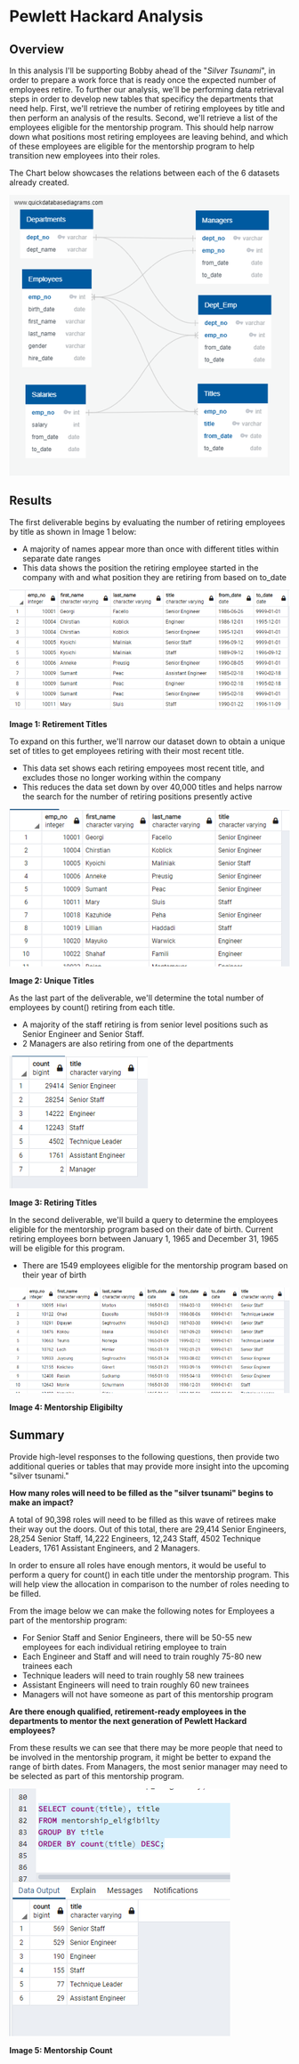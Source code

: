 # Pewlett Hackard Analysis

## Overview

In this analysis I'll be supporting Bobby ahead of the "*Silver Tsunami*", in order to prepare a work force that is ready once the expected number of employees retire.
To further our analysis, we'll be performing data retrieval steps in order to develop new tables that specificy the departments that need help. 
First, we'll retrieve the number of retiring employees by title and then perform an analysis of the results. Second, we'll retrieve a list of the employees eligible for the mentorship program.
This should help narrow down what positions most retiring employees are leaving behind, and which of these employees are eligible for the mentorship program to help transition new employees into their roles. 

The Chart below showcases the relations between each of the 6 datasets already created.

![EmployeeDB](https://github.com/kareng013/Pewlett-Hackard-Analysis/blob/main/EmployeeDB.png)

## Results

The first deliverable begins by evaluating the number of retiring employees by title as shown in Image 1 below:

- A majority of names appear more than once with different titles within separate date ranges 
- This data shows the position the retiring employee started in the company with and what position they are retiring from based on to_date

![Image_1](https://github.com/kareng013/Pewlett-Hackard-Analysis/blob/main/retirement_titles.png)

**Image 1: Retirement Titles**

To expand on this further, we'll narrow our dataset down to obtain a unique set of titles to get employees retiring with their most recent title.

- This data set shows each retiring empoyees most recent title, and excludes those no longer working within the company
- This reduces the data set down by over 40,000 titles and helps narrow the search for the number of retiring positions presently active 

![Image_2](https://github.com/kareng013/Pewlett-Hackard-Analysis/blob/main/unique_titles.png)

**Image 2: Unique Titles**

As the last part of the deliverable, we'll determine the total number of employees by count() retiring from each title.

- A majority of the staff retiring is from senior level positions such as Senior Engineer and Senior Staff.
- 2 Managers are also retiring from one of the departments 

![Image_3](https://github.com/kareng013/Pewlett-Hackard-Analysis/blob/main/retiring_titles.png)

**Image 3: Retiring Titles**

In the second deliverable, we'll build a query to determine the employees eligible for the mentorship program based on their date of birth.
Current retiring employees born between January 1, 1965 and December 31, 1965 will be eligible for this program.

- There are 1549 employees eligible for the mentorship program based on their year of birth

![Image_4](https://github.com/kareng013/Pewlett-Hackard-Analysis/blob/main/mentorship_eligibility.png)

**Image 4: Mentorship Eligibilty**

## Summary

Provide high-level responses to the following questions, then provide two additional queries or tables that may provide more insight into the upcoming "silver tsunami."

**How many roles will need to be filled as the "silver tsunami" begins to make an impact?**

A total of 90,398 roles will need to be filled as this wave of retirees make their way out the doors. 
Out of this total, there are 29,414 Senior Engineers, 28,254 Senior Staff, 14,222 Engineers, 12,243 Staff, 4502 Technique Leaders, 1761 Assistant Engineers, and 2 Managers.

In order to ensure all roles have enough mentors, it would be useful to perform a query for count() in each title under the mentorship program.
This will help view the allocation in comparison to the number of roles needing to be filled.

From the image below we can make the following notes for Employees a part of the mentorship program:

- For Senior Staff and Senior Engineers, there will be 50-55 new employees for each individual retiring employee to train
- Each Engineer and Staff and will need to train roughly 75-80 new trainees each
- Technique leaders will need to train roughly 58 new trainees
- Assistant Engineers will need to train roughly 60 new trainees
- Managers will not have someone as part of this mentorship program

**Are there enough qualified, retirement-ready employees in the departments to mentor the next generation of Pewlett Hackard employees?**

From these results we can see that there may be more people that need to be involved in the mentorship program, it might be better to expand the range of birth dates. 
From Managers, the most senior manager may need to be selected as part of this mentorship program. 

![Image_5](https://github.com/kareng013/Pewlett-Hackard-Analysis/blob/main/mentorship_count.png)

**Image 5: Mentorship Count**




